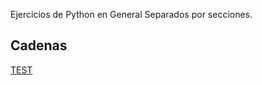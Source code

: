 Ejercicios de Python en General Separados por secciones.

## Cadenas
[TEST](../main/cadenas/invertir_string.py "Invertir string forma 1 (con función)")
